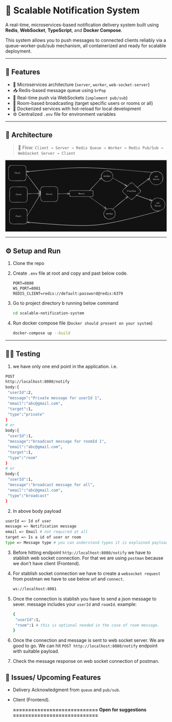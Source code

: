 # 📡 Scalable Notification System

A real-time, microservices-based notification delivery system built using **Redis**, **WebSocket**, **TypeScript**, and **Docker Compose**.

This system allows you to push messages to connected clients reliably via a queue-worker-pub/sub mechanism, all containerized and ready for scalable deployment.

---

## 🧩 Features

- 🧱 Microservices architecture (`server`, `worker`, `web-socket-server`)
- 📥 Redis-based message queue using `brPop`
- 📡 Real-time push via WebSockets (`implement pub/sub`)
- 🧠 Room-based broadcasting (target specific users or rooms or all)
- 🐳 Dockerized services with hot-reload for local development
- ⚙️ Centralized `.env` file for environment variables

---

## 🧭 Architecture

> 📌 Flow: `Client → Server → Redis Queue → Worker → Redis Pub/Sub → WebSocket Server → Client`

![Architecture](./docs/system-architecture.png)

---

## ⚙️ Setup and Run

1. Clone the repo
2. Create `.env` file at root and copy and past below code.

   ```env
   PORT=8080
   WS_PORT=8081
   REDIS_CLIENT=redis://default:password@redis:6379
   ```

3. Go to project directory b running below command

   ```bash
   cd scalable-notification-system
   ```

4. Run docker compose file (`Docker should present on your system`)
   ```bash
   docker-compose up --build
   ```

---

## 🧑‍💻 Testing

1.  we have only one end point in the application. i.e.

```bash
POST
http://localhost:8080/notify
body:{
 "userId":2,
 "message":"Private message for userId 1",
 "email":"abc@gmail.com",
 "target":1,
 "type":"private"
}
# or
body:{
 "userId":1,
 "message":"broadcast message for roomId 1",
 "email":"abc@gmail.com",
 "target":1,
 "type":"room"
}
# or
body:{
 "userId":1,
 "message":"broadcast message for all",
 "email":"abc@gmail.com",
 "type":"broadcast"
}
```

2.  In above body payload

```bash
userId => Id of user
message => Notification message
email => Email # not required at all
target => Is a id of user or room
type => Message type # you can understand types it is explained payload message.
```

3. Before hitting endpoint `http://localhost:8080/notify` we have to stablish web socket connection. For that we are using `postman` because we don't have client (Frontend).

4. For stablish socket connection we have to create a `websocket request` from postman we have to use below url and `connect`.

   ```bash
   ws://localhost:8081
   ```

5. Once the connection is stablish you have to send a json message to sever. message includes your `userId` and `roomId`. example:

   ```bash
   {
    "userId":1,
    "room":1 # this is optional needed in the case of room message.
   }
   ```

6. Once the connection and message is sent to web socket server. We are good to go. We can hit `POST http://localhost:8080/notify` endpoint with suitable payload.

7. Check the message response on web socket connection of postman.

## 🐞 Issues/ Upcoming Features

- Delivery Acknowledgment from `queue` and `pub/sub`.
- Client (Frontend).

  **============================ Open for suggestions ============================**
